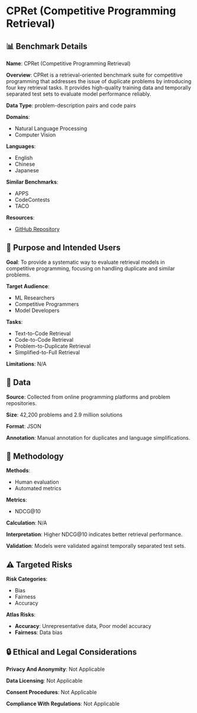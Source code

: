 # CPRet (Competitive Programming Retrieval)

## 📊 Benchmark Details

**Name**: CPRet (Competitive Programming Retrieval)

**Overview**: CPRet is a retrieval-oriented benchmark suite for competitive programming that addresses the issue of duplicate problems by introducing four key retrieval tasks. It provides high-quality training data and temporally separated test sets to evaluate model performance reliably.

**Data Type**: problem-description pairs and code pairs

**Domains**:
- Natural Language Processing
- Computer Vision

**Languages**:
- English
- Chinese
- Japanese

**Similar Benchmarks**:
- APPS
- CodeContests
- TACO

**Resources**:
- [GitHub Repository](https://github.com/coldchair/CPRet)

## 🎯 Purpose and Intended Users

**Goal**: To provide a systematic way to evaluate retrieval models in competitive programming, focusing on handling duplicate and similar problems.

**Target Audience**:
- ML Researchers
- Competitive Programmers
- Model Developers

**Tasks**:
- Text-to-Code Retrieval
- Code-to-Code Retrieval
- Problem-to-Duplicate Retrieval
- Simplified-to-Full Retrieval

**Limitations**: N/A

## 💾 Data

**Source**: Collected from online programming platforms and problem repositories.

**Size**: 42,200 problems and 2.9 million solutions

**Format**: JSON

**Annotation**: Manual annotation for duplicates and language simplifications.

## 🔬 Methodology

**Methods**:
- Human evaluation
- Automated metrics

**Metrics**:
- NDCG@10

**Calculation**: N/A

**Interpretation**: Higher NDCG@10 indicates better retrieval performance.

**Validation**: Models were validated against temporally separated test sets.

## ⚠️ Targeted Risks

**Risk Categories**:
- Bias
- Fairness
- Accuracy

**Atlas Risks**:
- **Accuracy**: Unrepresentative data, Poor model accuracy
- **Fairness**: Data bias

## 🔒 Ethical and Legal Considerations

**Privacy And Anonymity**: Not Applicable

**Data Licensing**: Not Applicable

**Consent Procedures**: Not Applicable

**Compliance With Regulations**: Not Applicable
